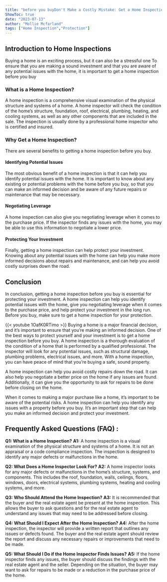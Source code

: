 ```yaml
---
title: "before you buyDon't Make a Costly Mistake: Get a Home Inspection Before You Buy for Your Protection!"
ShowToc: true 
date: "2023-07-13"
author: "Mollie Mcfarland" 
tags: ["Home Inspection","Protection"]
---
```

## Introduction to Home Inspections 

Buying a home is an exciting process, but it can also be a stressful one To ensure that you are making a sound investment and that you are aware of any potential issues with the home, it is important to get a home inspection before you buy 

### What is a Home Inspection? 

A home inspection is a comprehensive visual examination of the physical structure and systems of a home. A home inspector will check the condition of the home’s structure, foundation, roof, electrical, plumbing, heating, and cooling systems, as well as any other components that are included in the sale. The inspection is usually done by a professional home inspector who is certified and insured. 

### Why Get a Home Inspection? 

There are several benefits to getting a home inspection before you buy. 

#### Identifying Potential Issues 

The most obvious benefit of a home inspection is that it can help you identify potential issues with the home. It is important to know about any existing or potential problems with the home before you buy, so that you can make an informed decision and be aware of any future repairs or maintenance that may be necessary. 

#### Negotiating Leverage 

A home inspection can also give you negotiating leverage when it comes to the purchase price. If the inspector finds any issues with the home, you may be able to use this information to negotiate a lower price. 

#### Protecting Your Investment 

Finally, getting a home inspection can help protect your investment. Knowing about any potential issues with the home can help you make more informed decisions about repairs and maintenance, and can help you avoid costly surprises down the road. 

## Conclusion 

In conclusion, getting a home inspection before you buy is essential for protecting your investment. A home inspection can help you identify potential issues with the home, give you negotiating leverage when it comes to the purchase price, and help protect your investment in the long run. Before you buy, make sure to get a home inspection for your protection.

{{< youtube 1OafK0RTimo >}} 
Buying a home is a major financial decision, and it’s important to ensure that you’re making an informed decision. One of the best ways to protect yourself and your investment is to get a home inspection before you buy. A home inspection is a thorough evaluation of the condition of a home that is performed by a qualified professional. The inspector will look for any potential issues, such as structural damage, plumbing problems, electrical issues, and more. With a home inspection, you can have peace of mind that you’re buying a safe, sound property.

A home inspection can help you avoid costly repairs down the road. It can also help you negotiate a better price on the home if any issues are found. Additionally, it can give you the opportunity to ask for repairs to be done before closing on the home.

When it comes to making a major purchase like a home, it’s important to be aware of the potential risks. A home inspection can help you identify any issues with a property before you buy. It’s an important step that can help you make an informed decision and protect your investment.

## Frequently Asked Questions (FAQ) :
**Q1: What is a Home Inspection?** 
**A1:** A home inspection is a visual examination of the physical structure and systems of a home. It is not an appraisal or a code compliance inspection. The inspection is designed to identify any major defects or malfunctions in the home.

**Q2: What Does a Home Inspector Look For?** 
**A2:** A home inspector looks for any major defects or malfunctions in the home’s structure, systems, and components. This includes the roof, foundation, walls, ceilings, floors, windows, doors, electrical systems, plumbing systems, heating and cooling systems, and more.

**Q3: Who Should Attend the Home Inspection?** 
**A3:** It is recommended that the buyer and the real estate agent be present at the home inspection. This allows the buyer to ask questions and for the real estate agent to understand any issues that may need to be addressed before closing.

**Q4: What Should I Expect After the Home Inspection?** 
**A4:** After the home inspection, the inspector will provide a written report that outlines any issues or defects found. The buyer and the real estate agent should review the report and discuss any necessary repairs or improvements that need to be made.

**Q5: What Should I Do if the Home Inspector Finds Issues?** 
**A5:** If the home inspector finds any issues, the buyer should discuss the findings with the real estate agent and the seller. Depending on the situation, the buyer may want to ask for repairs to be made or a reduction in the purchase price of the home.



